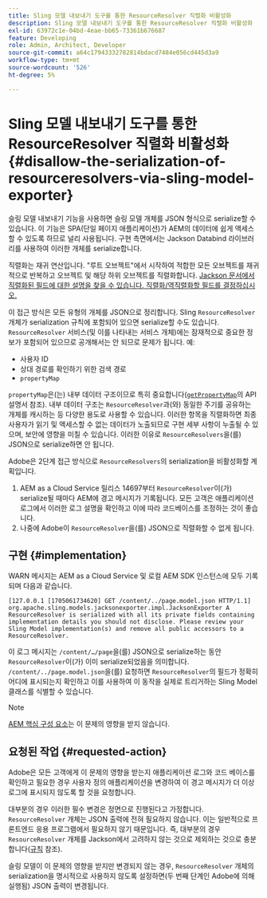 ```yaml
---
title: Sling 모델 내보내기 도구를 통한 ResourceResolver 직렬화 비활성화
description: Sling 모델 내보내기 도구를 통한 ResourceResolver 직렬화 비활성화
exl-id: 63972c1e-04bd-4eae-bb65-73361b676687
feature: Developing
role: Admin, Architect, Developer
source-git-commit: a64c17943332782814bdacd7484e056cd445d3a9
workflow-type: tm+mt
source-wordcount: '526'
ht-degree: 5%

---
```


# Sling 모델 내보내기 도구를 통한 ResourceResolver 직렬화 비활성화 {#disallow-the-serialization-of-resourceresolvers-via-sling-model-exporter}

슬링 모델 내보내기 기능을 사용하면 슬링 모델 개체를 JSON 형식으로 serialize할 수 있습니다. 이 기능은 SPA(단일 페이지 애플리케이션)가 AEM의 데이터에 쉽게 액세스할 수 있도록 하므로 널리 사용됩니다. 구현 측면에서는 Jackson Databind 라이브러리를 사용하여 이러한 개체를 serialize합니다.

직렬화는 재귀 연산입니다. &quot;루트 오브젝트&quot;에서 시작하여 적합한 모든 오브젝트를 재귀적으로 반복하고 오브젝트 및 해당 하위 오브젝트를 직렬화합니다. [Jackson 문서에서 직렬화된 필드에 대한 설명을 찾을 수 있습니다. 직렬화/역직렬화할 필드를 결정하십시오.](https://www.baeldung.com/jackson-field-serializable-deserializable-or-not)

이 접근 방식은 모든 유형의 개체를 JSON으로 정리합니다. Sling `ResourceResolver` 개체가 serialization 규칙에 포함되어 있으면 serialize할 수도 있습니다. `ResourceResolver` 서비스(및 이를 나타내는 서비스 개체)에는 잠재적으로 중요한 정보가 포함되어 있으므로 공개해서는 안 되므로 문제가 됩니다. 예:

* 사용자 ID
* 상대 경로를 확인하기 위한 검색 경로
* `propertyMap`

`propertyMap`은(는) 내부 데이터 구조이므로 특히 중요합니다([`getPropertyMap`](https://sling.apache.org/apidocs/sling12/org/apache/sling/api/resource/ResourceResolver.html#getPropertyMap--)의 API 설명서 참조). 내부 데이터 구조는 `ResourceResolver`과(와) 동일한 주기를 공유하는 개체를 캐시하는 등 다양한 용도로 사용할 수 있습니다. 이러한 항목을 직렬화하면 최종 사용자가 읽기 및 액세스할 수 없는 데이터가 노출되므로 구현 세부 사항이 누출될 수 있으며, 보안에 영향을 미칠 수 있습니다. 이러한 이유로 `ResourceResolvers`을(를) JSON으로 serialize하면 안 됩니다.

Adobe은 2단계 접근 방식으로 `ResourceResolvers`의 serialization을 비활성화할 계획입니다.

1. AEM as a Cloud Service 릴리스 14697부터 `ResourceResolver`이(가) serialize될 때마다 AEM에 경고 메시지가 기록됩니다. 모든 고객은 애플리케이션 로그에서 이러한 로그 설명을 확인하고 이에 따라 코드베이스를 조정하는 것이 좋습니다.
1. 나중에 Adobe이 `ResourceResolver`을(를) JSON으로 직렬화할 수 없게 됩니다.

## 구현 {#implementation}

WARN 메시지는 AEM as a Cloud Service 및 로컬 AEM SDK 인스턴스에 모두 기록되며 다음과 같습니다.

```text
[127.0.0.1 [1705061734620] GET /content/../page.model.json HTTP/1.1] org.apache.sling.models.jacksonexporter.impl.JacksonExporter A ResourceResolver is serialized with all its private fields containing implementation details you should not disclose. Please review your Sling Model implementation(s) and remove all public accessors to a ResourceResolver.
```

이 로그 메시지는 `/content/…/page`을(를) JSON으로 serialize하는 동안 `ResourceResolver`이(가) 이미 serialize되었음을 의미합니다. `/content/../page.model.json`을(를) 요청하면 `ResourceResolver`의 필드가 정확히 어디에 표시되는지 확인하고 이를 사용하여 이 동작을 실제로 트리거하는 Sling Model 클래스를 식별할 수 있습니다.


>[!NOTE]
>
>[AEM 핵심 구성 요소](https://experienceleague.adobe.com/kr/docs/experience-manager-core-components/using/introduction)는 이 문제의 영향을 받지 않습니다.

## 요청된 작업 {#requested-action}

Adobe은 모든 고객에게 이 문제의 영향을 받는지 애플리케이션 로그와 코드 베이스를 확인하고 필요한 경우 사용자 정의 애플리케이션을 변경하여 이 경고 메시지가 더 이상 로그에 표시되지 않도록 할 것을 요청합니다.

대부분의 경우 이러한 필수 변경은 정면으로 진행된다고 가정합니다. `ResourceResolver` 개체는 JSON 출력에 전혀 필요하지 않습니다. 이는 일반적으로 프론트엔드 응용 프로그램에서 필요하지 않기 때문입니다. 즉, 대부분의 경우 `ResourceResolver` 개체를 Jackson에서 고려하지 않는 것으로 제외하는 것으로 충분합니다([규칙](https://www.baeldung.com/jackson-field-serializable-deserializable-or-not) 참조).

슬링 모델이 이 문제의 영향을 받지만 변경되지 않는 경우, `ResourceResolver` 개체의 serialization을 명시적으로 사용하지 않도록 설정하면(두 번째 단계인 Adobe에 의해 실행됨) JSON 출력이 변경됩니다.
